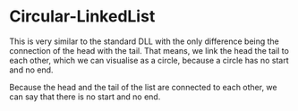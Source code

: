 # Circular-LinkedList

This is very similar to the standard DLL with the only difference being the connection of the head with the tail. That means, 
we link the head the tail to each other, 
which we can visualise as a circle, because a circle has no start and no end.

Because the head and the tail of the list are connected to each other, we can say that there is no start and no end. 

